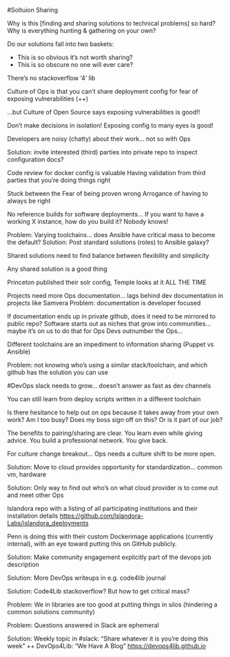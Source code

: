 #Soltuion Sharing

Why is this [finding and sharing solutions to technical problems] so hard? Why is everything hunting & gathering on your own?

Do our solutions fall into two baskets: 
* This is so obvious it’s not worth sharing?
* This is so obscure no one will ever care?

There’s no stackoverflow ‘4’  lib

Culture of Ops is that you can’t share deployment config for fear of exposing vulnerabilities (++)

...but Culture of Open Source says exposing vulnerabilities is good!!

Don’t make decisions in isolation! Exposing config to many eyes is good!

Developers are noisy (chatty) about their work… not so with Ops

Solution: invite interested (third) parties into private repo to inspect configuration docs?

Code review for docker config is valuable
Having validation from third parties that you’re doing things right

Stuck between the
Fear of being proven wrong
Arrogance of having to always be right

No reference builds for software deployments… If you want to have a working X instance, how do you build it? Nobody knows!

Problem: Varying toolchains… does Ansible have critical mass to become the default? 
Solution: Post standard solutions (roles) to Ansible galaxy?

Shared solutions need to find balance between flexibility and simplicity

Any shared solution is a good thing

Princeton published their solr config, Temple looks at it ALL THE TIME

Projects need more Ops documentation… lags behind dev documentation in projects like Samvera
Problem: documentation is developer focused

If documentation ends up in private github, does it need to be mirrored to public repo?
Software starts out as niches that grow into communities… maybe it’s on us to do that for Ops
Devs outnumber the Ops…

Different toolchains are an impediment to information sharing  (Puppet vs Ansible)

Problem: not knowing who’s using a similar stack/toolchain, and which github has the solution you can use

#DevOps slack needs to grow… doesn’t answer as fast as dev channels

You can still learn from deploy scripts written in a different toolchain


Is there hesitance to help out on ops because it takes away from your own work? Am I too busy? Does my boss sign off on this? Or is it part of our job?

The benefits to pairing/sharing are clear. You learn even while giving advice. You build a professional network. You give back.

For culture change breakout… Ops needs a culture shift to be more open.

Solution: Move to cloud provides opportunity for standardization… common vm, hardware

Solution: Only way to find out who’s on what cloud provider is to come out and meet other Ops

Islandora repo with a listing of all participating institutions and their installation details
https://github.com/Islandora-Labs/islandora_deployments 

Penn is doing this with their custom Dockerimage applications (currently internal), with an eye toward putting this on GitHub publicly.

Solution: Make community engagement explicitly part of the devops job description

Solution: More DevOps writeups in e.g. code4lib journal

Solution: Code4Lib stackoverflow?  But how to get critical mass?

Problem: We in libraries are too good at putting things in silos (hindering a common solutions community)

Problem: Questions answered in Slack are ephemeral

Solution: Weekly topic in #slack: “Share whatever it is you’re doing this week” ++
DevOps4Lib: “We Have A Blog”
https://devops4lib.github.io




